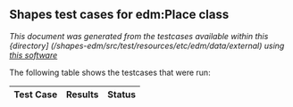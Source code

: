 
## Shapes test cases for edm:Place class
_This document was generated from the testcases available within this {directory] (/shapes-edm/src/test/resources/etc/edm/data/external) using [this software](/shapes-doc)_

The following table shows the testcases that were run:

| Test Case | Results | Status |
| --- | --- | --- |
